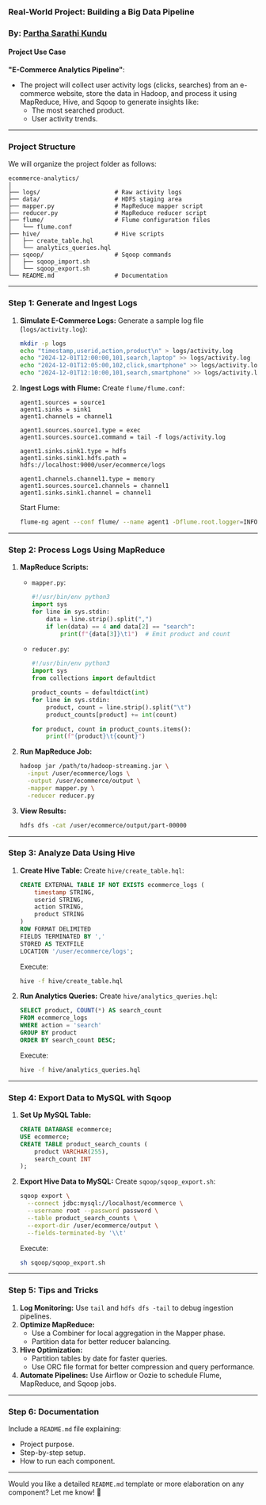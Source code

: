 ### **Real-World Project: Building a Big Data Pipeline**
### By: [Partha Sarathi Kundu](https://www.linkedin.com/in/partha-sarathi-kundu/recent-activity/articles/)

#### **Project Use Case**
**"E-Commerce Analytics Pipeline"**: 
- The project will collect user activity logs (clicks, searches) from an e-commerce website, store the data in Hadoop, and process it using MapReduce, Hive, and Sqoop to generate insights like:
  - The most searched product.
  - User activity trends.

---

### **Project Structure**
We will organize the project folder as follows:

```
ecommerce-analytics/
│
├── logs/                     # Raw activity logs
├── data/                     # HDFS staging area
├── mapper.py                 # MapReduce mapper script
├── reducer.py                # MapReduce reducer script
├── flume/                    # Flume configuration files
│   └── flume.conf
├── hive/                     # Hive scripts
│   ├── create_table.hql
│   └── analytics_queries.hql
├── sqoop/                    # Sqoop commands
│   ├── sqoop_import.sh
│   └── sqoop_export.sh
└── README.md                 # Documentation
```

---

### **Step 1: Generate and Ingest Logs**

1. **Simulate E-Commerce Logs:**
   Generate a sample log file (`logs/activity.log`):
   ```bash
   mkdir -p logs
   echo "timestamp,userid,action,product\n" > logs/activity.log
   echo "2024-12-01T12:00:00,101,search,laptop" >> logs/activity.log
   echo "2024-12-01T12:05:00,102,click,smartphone" >> logs/activity.log
   echo "2024-12-01T12:10:00,101,search,smartphone" >> logs/activity.log
   ```

2. **Ingest Logs with Flume:**
   Create `flume/flume.conf`:
   ```properties
   agent1.sources = source1
   agent1.sinks = sink1
   agent1.channels = channel1

   agent1.sources.source1.type = exec
   agent1.sources.source1.command = tail -f logs/activity.log

   agent1.sinks.sink1.type = hdfs
   agent1.sinks.sink1.hdfs.path = hdfs://localhost:9000/user/ecommerce/logs

   agent1.channels.channel1.type = memory
   agent1.sources.source1.channels = channel1
   agent1.sinks.sink1.channel = channel1
   ```

   Start Flume:
   ```bash
   flume-ng agent --conf flume/ --name agent1 -Dflume.root.logger=INFO,console
   ```

---

### **Step 2: Process Logs Using MapReduce**

1. **MapReduce Scripts:**
   - `mapper.py`:
     ```python
     #!/usr/bin/env python3
     import sys
     for line in sys.stdin:
         data = line.strip().split(",")
         if len(data) == 4 and data[2] == "search":
             print(f"{data[3]}\t1")  # Emit product and count
     ```

   - `reducer.py`:
     ```python
     #!/usr/bin/env python3
     import sys
     from collections import defaultdict

     product_counts = defaultdict(int)
     for line in sys.stdin:
         product, count = line.strip().split("\t")
         product_counts[product] += int(count)

     for product, count in product_counts.items():
         print(f"{product}\t{count}")
     ```

2. **Run MapReduce Job:**
   ```bash
   hadoop jar /path/to/hadoop-streaming.jar \
     -input /user/ecommerce/logs \
     -output /user/ecommerce/output \
     -mapper mapper.py \
     -reducer reducer.py
   ```

3. **View Results:**
   ```bash
   hdfs dfs -cat /user/ecommerce/output/part-00000
   ```

---

### **Step 3: Analyze Data Using Hive**

1. **Create Hive Table:**
   Create `hive/create_table.hql`:
   ```sql
   CREATE EXTERNAL TABLE IF NOT EXISTS ecommerce_logs (
       timestamp STRING,
       userid STRING,
       action STRING,
       product STRING
   )
   ROW FORMAT DELIMITED
   FIELDS TERMINATED BY ','
   STORED AS TEXTFILE
   LOCATION '/user/ecommerce/logs';
   ```

   Execute:
   ```bash
   hive -f hive/create_table.hql
   ```

2. **Run Analytics Queries:**
   Create `hive/analytics_queries.hql`:
   ```sql
   SELECT product, COUNT(*) AS search_count
   FROM ecommerce_logs
   WHERE action = 'search'
   GROUP BY product
   ORDER BY search_count DESC;
   ```

   Execute:
   ```bash
   hive -f hive/analytics_queries.hql
   ```

---

### **Step 4: Export Data to MySQL with Sqoop**

1. **Set Up MySQL Table:**
   ```sql
   CREATE DATABASE ecommerce;
   USE ecommerce;
   CREATE TABLE product_search_counts (
       product VARCHAR(255),
       search_count INT
   );
   ```

2. **Export Hive Data to MySQL:**
   Create `sqoop/sqoop_export.sh`:
   ```bash
   sqoop export \
     --connect jdbc:mysql://localhost/ecommerce \
     --username root --password password \
     --table product_search_counts \
     --export-dir /user/ecommerce/output \
     --fields-terminated-by '\\t'
   ```

   Execute:
   ```bash
   sh sqoop/sqoop_export.sh
   ```

---

### **Step 5: Tips and Tricks**

1. **Log Monitoring:** Use `tail` and `hdfs dfs -tail` to debug ingestion pipelines.
2. **Optimize MapReduce:**
   - Use a Combiner for local aggregation in the Mapper phase.
   - Partition data for better reducer balancing.
3. **Hive Optimization:**
   - Partition tables by date for faster queries.
   - Use ORC file format for better compression and query performance.
4. **Automate Pipelines:** Use Airflow or Oozie to schedule Flume, MapReduce, and Sqoop jobs.

---

### **Step 6: Documentation**

Include a `README.md` file explaining:
- Project purpose.
- Step-by-step setup.
- How to run each component.

---

Would you like a detailed `README.md` template or more elaboration on any component? Let me know! 🚀